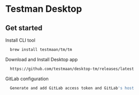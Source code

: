 
# Testman Desktop


## Get started

Install CLI tool

```bash
  brew install testmaan/tm/tm
```

Download and Install Desktop app

```bash
  https://github.com/testmaan/desktop-tm/releases/latest
```

GitLab configuration

```bash
  Generate and add GitLab access token and GitLab's host
```
